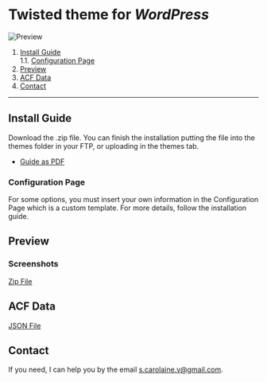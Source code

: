 # Twisted theme for _WordPress_

![Preview](http://eky.hk/upload/file/png61d1c232809c7.png)

1. [Install Guide](#install-guide) <br>
   1.1. [Configuration Page](#configuration-page)
2. [Preview](#preview)
3. [ACF Data](#acf-data)
4. [Contact](#contact)

<hr>

## Install Guide

Download the .zip file. You can finish the installation putting the file into the themes folder in your FTP, or uploading in the themes tab.

- [Guide as PDF](https://drive.google.com/file/d/1SBKoL9QIICWt5TQwzNk5FcbFaHgCMrzp/view?usp=sharing)

### Configuration Page

For some options, you must insert your own information in the Configuration Page which is a custom template. For more details, follow the installation guide.

## Preview

### Screenshots

[Zip File](https://drive.google.com/file/d/1m2hTOLusu8D-LdKroY5HnlEEsjc_mn3C/view?usp=sharing)

## ACF Data

[JSON File](https://drive.google.com/file/d/1U2eiKt70qpdgbwbjTkWF-IOo3POYa4kh/view?usp=sharing)

## Contact

If you need, I can help you by the email s.carolaine.v@gmail.com.
